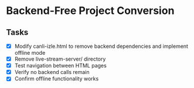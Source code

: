 # Backend-Free Project Conversion

## Tasks
- [x] Modify canli-izle.html to remove backend dependencies and implement offline mode
- [x] Remove live-stream-server/ directory
- [x] Test navigation between HTML pages
- [x] Verify no backend calls remain
- [x] Confirm offline functionality works
